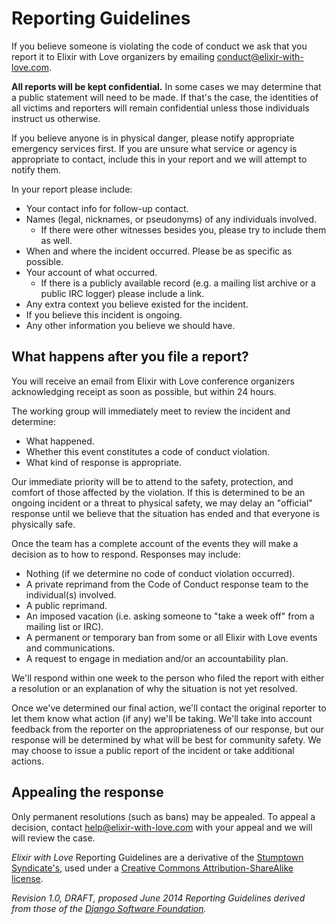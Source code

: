 # Reporting Guidelines

If you believe someone is violating the code of conduct we ask that you report it to Elixir with Love organizers by emailing [conduct@elixir-with-love.com](mailto:elixir-with-love.com).

**All reports will be kept confidential.** In some cases we may determine that a public statement will need to be made. If that's the case, the identities of all victims and reporters will remain confidential unless those individuals instruct us otherwise.

If you believe anyone is in physical danger, please notify appropriate emergency services first. If you are unsure what service or agency is appropriate to contact, include this in your report and we will attempt to notify them.

In your report please include:

* Your contact info for follow-up contact.
* Names (legal, nicknames, or pseudonyms) of any individuals involved.
  * If there were other witnesses besides you, please try to include them as well.
* When and where the incident occurred. Please be as specific as possible.
* Your account of what occurred. 
  * If there is a publicly available record (e.g. a mailing list archive or a public IRC logger) please include a link.
* Any extra context you believe existed for the incident.
* If you believe this incident is ongoing.
* Any other information you believe we should have.

## What happens after you file a report?

You will receive an email from Elixir with Love conference organizers acknowledging receipt as soon as possible, but within 24 hours.

The working group will immediately meet to review the incident and determine:

* What happened.
* Whether this event constitutes a code of conduct violation.
* What kind of response is appropriate.

Our immediate priority will be to attend to the safety, protection, and comfort of those affected by the violation. If this is determined to be an ongoing incident or a threat to physical safety, we may delay an "official" response until we believe that the situation has ended and that everyone is physically safe.

Once the team has a complete account of the events they will make a decision as to how to respond. Responses may include:

* Nothing (if we determine no code of conduct violation occurred).
* A private reprimand from the Code of Conduct response team to the individual(s) involved.
* A public reprimand.
* An imposed vacation (i.e. asking someone to "take a week off" from a mailing list or IRC).
* A permanent or temporary ban from some or all Elixir with Love events and communications.
* A request to engage in mediation and/or an accountability plan.

We'll respond within one week to the person who filed the report with either a resolution or an explanation of why the situation is not yet resolved.

Once we've determined our final action, we'll contact the original reporter to let them know what action (if any) we'll be taking. We'll take into account feedback from the reporter on the appropriateness of our response, but our response will be determined by what will be best for community safety. We may choose to issue a public report of the incident or take additional actions.

## Appealing the response

Only permanent resolutions (such as bans) may be appealed. To appeal a decision, contact [help@elixir-with-love.com](mailto:help@elixir-with-love.com) with your appeal and we will will review the case.

*Elixir with Love* Reporting Guidelines are a derivative of the [Stumptown Syndicate's](http://stumptownsyndicate.org), used under a [Creative Commons Attribution-ShareAlike license](http://creativecommons.org/licenses/by-sa/3.0/). 

_Revision 1.0, DRAFT, proposed June 2014_
_Reporting Guidelines derived from those of the [Django Software Foundation](https://www.djangoproject.com/conduct/reporting/)._
